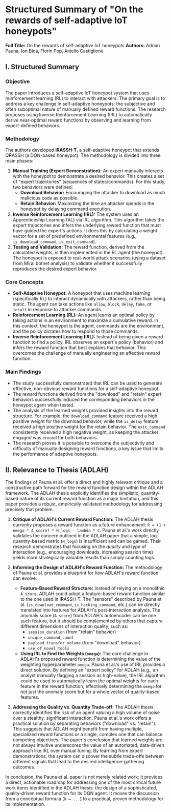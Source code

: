 # Structured Summary of "On the rewards of self-adaptive IoT honeypots"

**Full Title:** On the rewards of self-adaptive IoT honeypots
**Authors:** Adrian Pauna, Ion Bica, Florin Pop, Aniello Castiglione

## I. Structured Summary

### Objective
The paper introduces a self-adaptive IoT honeypot system that uses reinforcement learning (RL) to interact with attackers. The primary goal is to address a key challenge in self-adaptive honeypots: the subjective and often suboptimal nature of manually defined reward functions. The research proposes using Inverse Reinforcement Learning (IRL) to automatically derive near-optimal reward functions by observing and learning from expert-defined behaviors.

### Methodology
The authors developed **IRASSH-T**, a self-adaptive honeypot that extends QRASSH (a DQN-based honeypot). The methodology is divided into three main phases:
1.  **Manual Training (Expert Demonstration):** An expert manually interacts with the honeypot to demonstrate a desired behavior. This creates a set of "expert trajectories" (sequences of states/commands). For this study, two behaviors were defined:
    *   **Download Behavior:** Encouraging the attacker to download as much malicious code as possible.
    *   **Retain Behavior:** Maximizing the time an attacker spends in the honeypot by delaying command execution.
2.  **Inverse Reinforcement Learning (IRL):** The system uses an Apprenticeship Learning (AL) via IRL algorithm. This algorithm takes the expert trajectories and infers the underlying reward function that must have guided the expert's actions. It does this by calculating a weight vector for a set of predefined environmental features (e.g., `is_download_command`, `is_exit_command`).
3.  **Testing and Validation:** The reward function, derived from the calculated weights, is then implemented in the RL agent (the honeypot). The honeypot is exposed to real-world attack scenarios (using a dataset from Mirai botnet analysis) to validate whether it successfully reproduces the desired expert behavior.

### Core Concepts
*   **Self-Adaptive Honeypot:** A honeypot that uses machine learning (specifically RL) to interact dynamically with attackers, rather than being static. The agent can take actions like `allow`, `block`, `delay`, `fake`, or `insult` in response to attacker commands.
*   **Reinforcement Learning (RL):** An agent learns an optimal policy by taking actions in an environment to maximize a cumulative reward. In this context, the honeypot is the agent, commands are the environment, and the policy dictates how to respond to those commands.
*   **Inverse Reinforcement Learning (IRL):** Instead of being given a reward function to find a policy, IRL observes an expert's policy (behavior) and infers the reward function that best explains that behavior. This overcomes the challenge of manually engineering an effective reward function.

### Main Findings
*   The study successfully demonstrated that IRL can be used to generate effective, non-obvious reward functions for a self-adaptive honeypot.
*   The reward functions derived from the "download" and "retain" expert behaviors successfully induced the corresponding behaviors in the honeypot agent when tested.
*   The analysis of the learned weights provided insights into the reward structure. For example, the `download_command` feature received a high positive weight for the download behavior, while the `is_delay` feature received a high positive weight for the retain behavior. The `exit_command` consistently received a high negative weight, as keeping the attacker engaged was crucial for both behaviors.
*   The research proves it is possible to overcome the subjectivity and difficulty of manually designing reward functions, a key issue that limits the performance of adaptive honeypots.

## II. Relevance to Thesis (ADLAH)

The findings of Pauna et al. offer a direct and highly relevant critique and a constructive path forward for the reward function design within the ADLAH framework. The ADLAH thesis explicitly identifies the simplistic, quantity-based nature of its current reward function as a major limitation, and this paper provides a robust, empirically validated methodology for addressing precisely that problem.

1.  **Critique of ADLAH's Current Reward Function:** The ADLAH thesis currently proposes a reward function as a future enhancement: `R = (1 + omega * A_score) * N_logs - lambda * C`. Pauna et al.'s work directly validates the concern outlined in the ADLAH paper that a simple, log-quantity-based metric (`N_logs`) is insufficient and can be gamed. Their research demonstrates that focusing on the *quality* and *type* of interaction (e.g., encouraging downloads, increasing session time) yields more strategically valuable results than simply counting logs.

2.  **Informing the Design of ADLAH's Reward Function:** The methodology of Pauna et al. provides a blueprint for how ADLAH's reward function can evolve.
    *   **Feature-Based Reward Structure:** Instead of relying on a monolithic `A_score`, ADLAH could adopt a feature-based reward function similar to the one used in IRASSH-T. The "sensors" described by Pauna et al. (`is_download_command`, `is_hacking_command`, etc.) can be directly translated into features for ADLAH's post-interaction analysis. The anomaly score (`A_score`) from ADLAH's autoencoder can be one such feature, but it should be complemented by others that capture different dimensions of interaction quality, such as:
        *   `session_duration` (from "retain" behavior)
        *   `unique_command_count`
        *   `payload_transfer_volume` (from "download" behavior)
        *   `use_of_novel_tools`
    *   **Using IRL to Find the Weights (`omega`):** The core challenge in ADLAH's proposed reward function is determining the value of the weighting hyperparameter `omega`. Pauna et al.'s use of IRL provides a direct solution. By defining an "expert policy" for ADLAH (e.g., an analyst manually flagging a session as high-value), the IRL algorithm could be used to automatically learn the optimal weights for each feature in the reward function, effectively determining the `omega` for not just the anomaly score but for a whole vector of quality-based features.

3.  **Addressing the Quality vs. Quantity Trade-off:** The ADLAH thesis correctly identifies the risk of an agent valuing a high volume of noise over a stealthy, significant interaction. Pauna et al.'s work offers a practical solution by separating behaviors ("download" vs. "retain"). This suggests that ADLAH might benefit from having multiple, specialized reward functions or a single, complex one that can balance competing objectives. The paper's conclusion that learned weights are not always intuitive underscores the value of an automated, data-driven approach like IRL over manual tuning. By learning from expert demonstrations, the system can discover the subtle trade-offs between different signals that lead to the desired intelligence-gathering outcomes.

In conclusion, the Pauna et al. paper is not merely related work; it provides a direct, actionable roadmap for addressing one of the most critical future work items identified in the ADLAH thesis: the design of a sophisticated, quality-driven reward function for its DQN agent. It moves the discussion from a conceptual formula (`R = ...`) to a practical, proven methodology for its implementation.